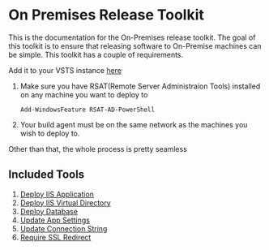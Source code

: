 # On Premises Release Toolkit

This is the documentation for the On-Premises release toolkit. The goal of this toolkit is to ensure that releasing software to On-Premise machines can be simple. This toolkit has a couple of requirements. 

Add it to your VSTS instance [here](https://marketplace.visualstudio.com/items?itemName=technossusllc.on-premises-build-tasks)

1. Make sure you have RSAT(Remote Server Administraion Tools) installed on any machine you want to deploy to
   
   ```
   Add-WindowsFeature RSAT-AD-PowerShell
   ```
   
2. Your build agent must be on the same network as the machines you wish to deploy to.

Other than that, the whole process is pretty seamless

## Included Tools

1. [Deploy IIS Application](deployiis.md)
2. [Deploy IIS Virtual Directory](deployvirtualdirectory.md)
3. [Deploy Database](deploydatabase.md)
4. [Update App Settings](updateappsettings.md)
5. [Update Connection String](updateconnectionstring.md)
6. [Require SSL Redirect](requiresslredirect.md)
